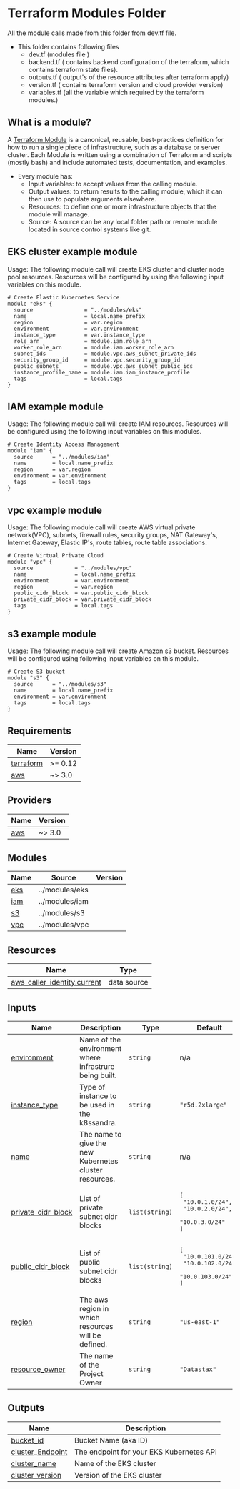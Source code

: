 # Terraform Modules Folder

All the module calls made from this folder from dev.tf file. 

* This folder contains following files
  * dev.tf (modules file )
  * backend.tf ( contains backend configuration of the terraform, which contains terraform state files).
  * outputs.tf ( output's of the resource attributes after terraform apply)
  * version.tf ( contains terraform version and cloud provider version)
  * variables.tf (all the variable which required by the terraform modules.)

## What is a module?
A [Terraform Module](https://www.terraform.io/docs/language/modules/develop/index.html) is a canonical, reusable, best-practices definition for how to run a single piece of infrastructure, such as a database or server cluster. Each Module is written using a combination of Terraform and scripts (mostly bash) and include automated tests, documentation, and examples.

* Every module has:
  * Input variables: to accept values from the calling module.
  * Output values: to return results to the calling module, which it can then use to populate arguments elsewhere.
  * Resources: to define one or more infrastructure objects that the module will manage.
  * Source: A source can be any local folder path or remote module located in source control systems like git.

## EKS cluster example module
Usage: The following module call will create EKS cluster and cluster node pool resources. Resources will be configured by using the following input variables on this module. 

```
# Create Elastic Kubernetes Service
module "eks" {
  source                = "../modules/eks"
  name                  = local.name_prefix
  region                = var.region
  environment           = var.environment
  instance_type         = var.instance_type
  role_arn              = module.iam.role_arn
  worker_role_arn       = module.iam.worker_role_arn
  subnet_ids            = module.vpc.aws_subnet_private_ids
  security_group_id     = module.vpc.security_group_id
  public_subnets        = module.vpc.aws_subnet_public_ids
  instance_profile_name = module.iam.iam_instance_profile
  tags                  = local.tags
}
```
## IAM example module
Usage: The following module call will create IAM resources. Resources will be configured using the following input variables on this modules.   

```
# Create Identity Access Management
module "iam" {
  source      = "../modules/iam"
  name        = local.name_prefix
  region      = var.region
  environment = var.environment
  tags        = local.tags
}

```

## vpc example module
Usage: The following module call will create AWS virtual private network(VPC), subnets, firewall rules, security groups, NAT Gateway's, Internet Gateway, Elastic IP's, route tables, route table associations.

```
# Create Virtual Private Cloud
module "vpc" {
  source             = "../modules/vpc"
  name               = local.name_prefix
  environment        = var.environment
  region             = var.region
  public_cidr_block  = var.public_cidr_block
  private_cidr_block = var.private_cidr_block
  tags               = local.tags
}
```

## s3 example module
Usage: The following module call will create Amazon s3 bucket. Resources will be configured using following input variables on this module.

```
# Create S3 bucket
module "s3" {
  source      = "../modules/s3"
  name        = local.name_prefix
  environment = var.environment
  tags        = local.tags
}
```

## Requirements

| Name | Version |
|------|---------|
| <a name="requirement_terraform"></a> [terraform](#requirement\_terraform) | >= 0.12 |
| <a name="requirement_aws"></a> [aws](#requirement\_aws) | ~> 3.0 |

## Providers

| Name | Version |
|------|---------|
| <a name="provider_aws"></a> [aws](#provider\_aws) | ~> 3.0 |

## Modules

| Name | Source | Version |
|------|--------|---------|
| <a name="module_eks"></a> [eks](#module\_eks) | ../modules/eks |  |
| <a name="module_iam"></a> [iam](#module\_iam) | ../modules/iam |  |
| <a name="module_s3"></a> [s3](#module\_s3) | ../modules/s3 |  |
| <a name="module_vpc"></a> [vpc](#module\_vpc) | ../modules/vpc |  |

## Resources

| Name | Type |
|------|------|
| [aws_caller_identity.current](https://registry.terraform.io/providers/hashicorp/aws/latest/docs/data-sources/caller_identity) | data source |

## Inputs

| Name | Description | Type | Default | Required |
|------|-------------|------|---------|:--------:|
| <a name="input_environment"></a> [environment](#input\_environment) | Name of the environment where infrastrure being built. | `string` | n/a | yes |
| <a name="input_instance_type"></a> [instance\_type](#input\_instance\_type) | Type of instance to be used in the k8ssandra. | `string` | `"r5d.2xlarge"` | no |
| <a name="input_name"></a> [name](#input\_name) | The name to give the new Kubernetes cluster resources. | `string` | n/a | yes |
| <a name="input_private_cidr_block"></a> [private\_cidr\_block](#input\_private\_cidr\_block) | List of private subnet cidr blocks | `list(string)` | <pre>[<br>  "10.0.1.0/24",<br>  "10.0.2.0/24",<br>  "10.0.3.0/24"<br>]</pre> | no |
| <a name="input_public_cidr_block"></a> [public\_cidr\_block](#input\_public\_cidr\_block) | List of public subnet cidr blocks | `list(string)` | <pre>[<br>  "10.0.101.0/24",<br>  "10.0.102.0/24",<br>  "10.0.103.0/24"<br>]</pre> | no |
| <a name="input_region"></a> [region](#input\_region) | The aws region in which resources will be defined. | `string` | `"us-east-1"` | no |
| <a name="input_resource_owner"></a> [resource\_owner](#input\_resource\_owner) | The name of the Project Owner | `string` | `"Datastax"` | no |

## Outputs

| Name | Description |
|------|-------------|
| <a name="output_bucket_id"></a> [bucket\_id](#output\_bucket\_id) | Bucket Name (aka ID) |
| <a name="output_cluster_Endpoint"></a> [cluster\_Endpoint](#output\_cluster\_Endpoint) | The endpoint for your EKS Kubernetes API |
| <a name="output_cluster_name"></a> [cluster\_name](#output\_cluster\_name) | Name of the EKS cluster |
| <a name="output_cluster_version"></a> [cluster\_version](#output\_cluster\_version) | Version of the EKS cluster |
